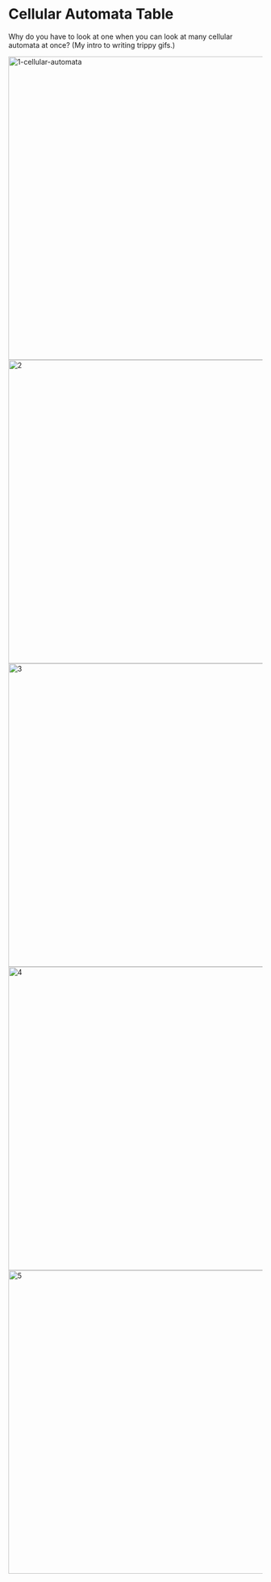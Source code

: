 # Cellular Automata Table
Why do you have to look at one when you can look at many cellular automata at once? (My intro to writing trippy gifs.)

<img src="https://media.giphy.com/media/ulmOL9zobDwS4LooQI/giphy.gif" alt="1-cellular-automata" width="600" align = "middle"/>
<img src="https://media.giphy.com/media/fHx3dSiy069Drlm6kH/giphy.gif" alt="2" width="600" align = "middle"/>
<img src="https://media.giphy.com/media/F3J5BVY1a57tSOngVi/giphy.gif" alt="3" width="600" align = "middle"/>
<img src="https://media.giphy.com/media/1nayKTokGaLWI3ampr/giphy.gif" alt="4" width="600" align = "middle"/>
<img src="https://media.giphy.com/media/dCDpJ2woVquAqTuWhi/giphy.gif" alt="5" width="600" align = "middle"/>
